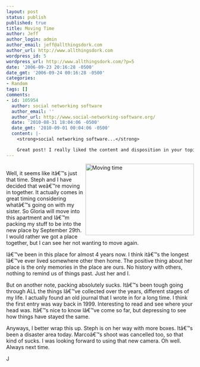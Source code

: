 ```yaml
---
layout: post
status: publish
published: true
title: Moving Time
author: Jeff
author_login: admin
author_email: jeff@allthingsdork.com
author_url: http://www.allthingsdork.com
wordpress_id: 5
wordpress_url: http://www.allthingsdork.com/?p=5
date: '2006-09-23 20:16:28 -0500'
date_gmt: '2006-09-24 00:16:28 -0500'
categories:
- Random
tags: []
comments:
- id: 105954
  author: social networking software
  author_email: ''
  author_url: http://www.social-networking-software.org/
  date: '2010-08-31 18:04:06 -0500'
  date_gmt: '2010-09-01 00:04:06 -0500'
  content: |-
    <strong>social networking software...</strong>

    Great post! I really liked the content and disposition in your topic!...
---
```

<p><img width="291" height="192" align="right" title="Moving time" alt="Moving time" src="http://www.allthingsdork.com/images/boxers.jpg" /><br />
Well, it seems like it&acirc;&euro;&trade;s just that time. Steph and I have decided that we&acirc;&euro;&trade;re moving in together. It actually comes in great timing considering what&acirc;&euro;&trade;s going on with my sister. So Gloria will move into this apartment and I&acirc;&euro;&trade;m packing my stuff to be into the new place by September 29th. I would rather we got a place together, but I can see her not wanting to move again.</p>
<p>I&acirc;&euro;&trade;ve been in this place for almost 4 years now. I think it&acirc;&euro;&trade;s the longest I&acirc;&euro;&trade;ve ever lived somewhere other then home. The positive thing about her place is the only memories in the place are ours. No history with others, nothing to remind us of things past. Just her and I.</p>
<p>But on another note, packing absolutely sucks. It&acirc;&euro;&trade;s been tough going through ALL the things I&acirc;&euro;&trade;ve collected over the years, different stages of my life. I actually found an old journal that I wrote in for a long time. I think the first entry was way back in 1999. Interesting to read and see where your head was. It&acirc;&euro;&trade;s nice to know I&acirc;&euro;&trade;ve come so far, but depressing to see how things have stayed the same.</p>
<p>Anyways, I better wrap this up. Steph is on her way with more boxes. It&acirc;&euro;&trade;s been a disaster area today. Marco&acirc;&euro;&trade;s shoot was cancelled too, so that kind of sucks. I was looking forward to using that new camera. Oh well. Always next time.</p>
<p>J</p>
